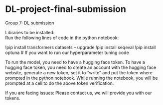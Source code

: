 # DL-project-final-submission
Group 7: DL submission

Libraries to be installed:   
Run the following lines of code in the python notebook:

!pip install transformers datasets – upgrade
!pip install seqeval
!pip install optuna       # If you want to run our hyperparameter tuning code

To run the model, you need to have a hugging face token. To have a hugging face token, you need to create an account with the hugging face website, generate a new token, set it to “write” and put the token where prompted in the python notebook. 
While running the notebook, you will be prompted at a cell to do the above token verification. 

If you are facing issues: Please contact us, we will provide you with our tokens.
